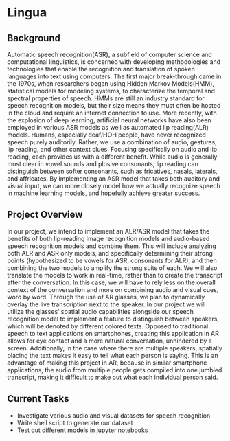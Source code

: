 # Lingua 
## Background 
Automatic speech recognition(ASR), a subfield of computer science and computational linguistics, is concerned with developing methodologies and technologies that enable the recognition and translation of spoken languages into text using computers. The first major break-through came in the 1970s, when researchers began using Hidden Markov Models(HMM), statistical models for modeling systems, to characterize the temporal and spectral properties of speech. HMMs are still an industry standard for speech recognition models, but their size means they must often be hosted in the cloud and require an internet connection to use. More recently, with the explosion of deep learning, artificial neural networks have also been employed in various ASR models as well as automated lip reading(ALR) models. 
Humans, especially deaf/HOH people, have never recognized speech purely auditorily. Rather, we use a combination of audio, gestures, lip reading, and other context clues. Focusing specifically on audio and lip reading, each provides us with a different benefit. While audio is generally most clear in vowel sounds and plosive consonants, lip reading can distinguish between softer consonants, such as fricatives, nasals, laterals, and affricates. By implementing an ASR model that takes both auditory and visual input, we can more closely model how we actually recognize speech in machine learning models, and hopefully achieve greater success.

## Project Overview
In our project, we intend to implement an ALR/ASR model that takes the benefits of both lip-reading image recognition models and audio-based speech recognition models and combine them. This will include analyzing both ALR and ASR only models, and specifically determining their strong points (hypothesized to be vowels for ASR, consonants for ALR), and then combining the two models to amplify the strong suits of each. We will also translate the models to work in real-time, rather than to create the transcript after the conversation. In this case, we will have to rely less on the overall context of the conversation and more on combining audio and visual cues, word by word. Through the use of AR glasses, we plan to dynamically overlay the live transcription next to the speaker. In our project we will utilize the glasses’ spatial audio capabilities alongside our speech recognition model to implement a feature to distinguish between speakers, which will be denoted by different colored texts. Opposed to traditional speech to text applications on smartphones, creating this application in AR allows for eye contact and a more natural conversation, unhindered by a screen. Additionally, in the case where there are multiple speakers, spatially placing the text makes it easy to tell what each person is saying. This is an advantage of making this project in AR, because in similar smartphone applications, the audio from multiple people gets compiled into one jumbled transcript, making it difficult to make out what each individual person said.

## Current Tasks
- Investigate various audio and visual datasets for speech recognition
- Write shell script to generate our dataset
- Test out different models in jupyter notebooks